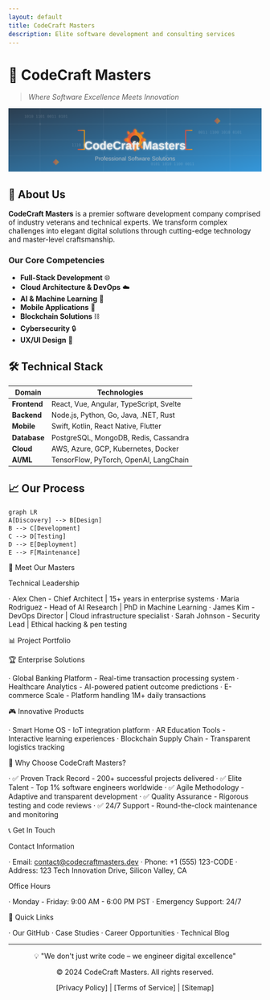 ```yaml
---
layout: default
title: CodeCraft Masters
description: Elite software development and consulting services
---
```


# 🚀 CodeCraft Masters

> *Where Software Excellence Meets Innovation*

![Company Banner](ban.svg)

## 🎯 About Us

**CodeCraft Masters** is a premier software development company comprised of industry veterans and technical experts. We transform complex challenges into elegant digital solutions through cutting-edge technology and master-level craftsmanship.

### Our Core Competencies
- **Full-Stack Development** 🌐
- **Cloud Architecture & DevOps** ☁️
- **AI & Machine Learning** 🤖
- **Mobile Applications** 📱
- **Blockchain Solutions** ⛓️
- **Cybersecurity** 🔒
- **UX/UI Design** 🎨

## 🛠️ Technical Stack

| Domain | Technologies |
|--------|--------------|
| **Frontend** | React, Vue, Angular, TypeScript, Svelte |
| **Backend** | Node.js, Python, Go, Java, .NET, Rust |
| **Mobile** | Swift, Kotlin, React Native, Flutter |
| **Database** | PostgreSQL, MongoDB, Redis, Cassandra |
| **Cloud** | AWS, Azure, GCP, Kubernetes, Docker |
| **AI/ML** | TensorFlow, PyTorch, OpenAI, LangChain |

## 📈 Our Process

```mermaid
graph LR
A[Discovery] --> B[Design]
B --> C[Development]
C --> D[Testing]
D --> E[Deployment]
E --> F[Maintenance]
```

👥 Meet Our Masters

Technical Leadership

· Alex Chen - Chief Architect | 15+ years in enterprise systems
· Maria Rodriguez - Head of AI Research | PhD in Machine Learning
· James Kim - DevOps Director | Cloud infrastructure specialist
· Sarah Johnson - Security Lead | Ethical hacking & pen testing

📊 Project Portfolio

🏆 Enterprise Solutions

· Global Banking Platform - Real-time transaction processing system
· Healthcare Analytics - AI-powered patient outcome predictions
· E-commerce Scale - Platform handling 1M+ daily transactions

🎮 Innovative Products

· Smart Home OS - IoT integration platform
· AR Education Tools - Interactive learning experiences
· Blockchain Supply Chain - Transparent logistics tracking

🏢 Why Choose CodeCraft Masters?

· ✅ Proven Track Record - 200+ successful projects delivered
· ✅ Elite Talent - Top 1% software engineers worldwide
· ✅ Agile Methodology - Adaptive and transparent development
· ✅ Quality Assurance - Rigorous testing and code reviews
· ✅ 24/7 Support - Round-the-clock maintenance and monitoring

📞 Get In Touch

Contact Information

· Email: contact@codecraftmasters.dev
· Phone: +1 (555) 123-CODE
· Address: 123 Tech Innovation Drive, Silicon Valley, CA

Office Hours

· Monday - Friday: 9:00 AM - 6:00 PM PST
· Emergency Support: 24/7

🔗 Quick Links

· Our GitHub
· Case Studies
· Career Opportunities
· Technical Blog

---

<div align="center">

💡 "We don't just write code – we engineer digital excellence"

© 2024 CodeCraft Masters. All rights reserved.

[Privacy Policy] | [Terms of Service] | [Sitemap]

</div>